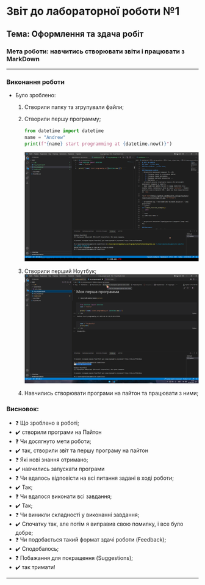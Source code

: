 # Звіт до лабораторної роботи №1 
## Тема: Оформлення та здача робіт
### Мета роботи: навчитись створювати звіти і працювати з MarkDown
---
### Виконання роботи
- Було зроблено:
    1. Створили папку та згрупували файли;
    2. Створили першу программу;

        ```python
        from datetime import datetime
        name = "Andrew"
        print(f"{name} start programming at {datetime.now()}")
         ```

        ![alt text](https://github.com/mr-muriel/first/blob/main/1_lab/screenshots/scrn_1.png?raw=true "Результат виконання програми")

    1. Створили перший Ноутбук;
    ![alt text](https://github.com/mr-muriel/first/blob/main/1_lab/screenshots/scrn_2.png?raw=true "Мій ноутбук")

    2. Навчились створювати програми на пайтон та працювати з ними;
    
### Висновок: 
- :question: Що зроблено в роботі;
- :heavy_check_mark: створили програми на Пайтон
- :question: Чи досягнуто мети роботи;
- :heavy_check_mark: так, створили звіт та першу програму на пайтон
- :question: Які нові знання отримано;
- :heavy_check_mark: навчились запускати програми
- :question: Чи вдалось відповісти на всі питання задані в ході роботи;
- :heavy_check_mark: Так;
- :question: Чи вдалося виконати всі завдання;
- :heavy_check_mark: Так;
- :question: Чи виникли складності у виконанні завдання;
- :heavy_check_mark: Спочатку так, але потім я виправив свою помилку, і все було добре;
- :question: Чи подобається такий формат здачі роботи (Feedback);
- :heavy_check_mark: Сподобалось;
- :question: Побажання для покращення (Suggestions);
- :heavy_check_mark: так тримати!
---